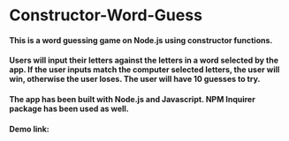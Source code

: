# Constructor-Word-Guess

#### This is a word guessing game on Node.js using constructor functions. 

#### Users will input their letters against the letters in a word selected by the app. If the user inputs match the computer selected letters, the user will win, otherwise the user loses. The user will have 10 guesses to try.

#### The app has been built with Node.js and Javascript. NPM Inquirer package has been used as well.

#### Demo link: 
